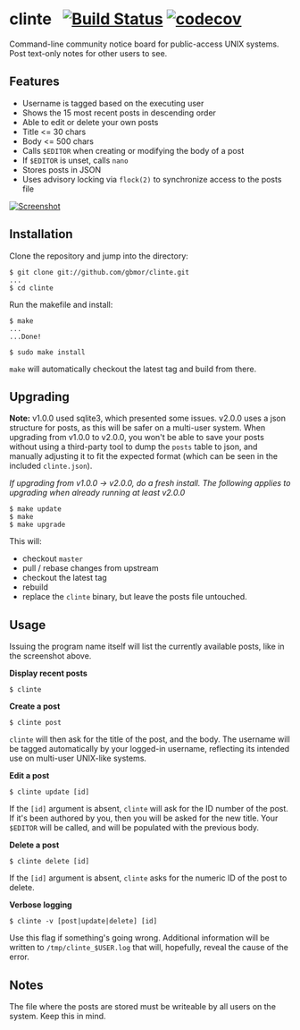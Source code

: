 # clinte &nbsp; [![Build Status](https://travis-ci.com/gbmor/clinte.svg?branch=master)](https://travis-ci.com/gbmor/clinte) [![codecov](https://codecov.io/gh/gbmor/clinte/branch/master/graph/badge.svg)](https://codecov.io/gh/gbmor/clinte)

Command-line community notice board for public-access UNIX systems. Post text-only notes for other users to see.

## Features

- Username is tagged based on the executing user
- Shows the 15 most recent posts in descending order
- Able to edit or delete your own posts
- Title <= 30 chars
- Body <= 500 chars
- Calls `$EDITOR` when creating or modifying the body of a post
- If `$EDITOR` is unset, calls `nano`
- Stores posts in JSON
- Uses advisory locking via `flock(2)` to synchronize access to the posts file

[![Screenshot](https://github.com/gbmor/clinte/blob/master/assets/clinte.png)](https://github.com/gbmor/clinte/blob/master/assets/clinte.png)

## Installation

Clone the repository and jump into the directory:

```
$ git clone git://github.com/gbmor/clinte.git
...
$ cd clinte
```

Run the makefile and install:

```
$ make
...
...Done!

$ sudo make install
```

`make` will automatically checkout the latest tag and build from there.

## Upgrading

**Note:** v1.0.0 used sqlite3, which presented some issues. v2.0.0 uses a json structure for posts,
as this will be safer on a multi-user system. When upgrading from v1.0.0 to v2.0.0, you won't be
able to save your posts without using a third-party tool to dump the `posts` table to json, and
manually adjusting it to fit the expected format (which can be seen in the included `clinte.json`).

*If upgrading from v1.0.0 -> v2.0.0, do a fresh install. The following applies to upgrading when
already running at least v2.0.0*

```
$ make update
$ make
$ make upgrade
```

This will:

* checkout `master`
* pull / rebase changes from upstream
* checkout the latest tag
* rebuild
* replace the `clinte` binary, but leave the posts file untouched.

## Usage

Issuing the program name itself will list
the currently available posts, like in the screenshot above.

**Display recent posts**

```
$ clinte
```

**Create a post**

```
$ clinte post
```

`clinte` will then ask for the title of the post, and the body. The username will be
tagged automatically by your logged-in username, reflecting its intended use on
multi-user UNIX-like systems.

**Edit a post**

```
$ clinte update [id]
```

If the `[id]` argument is absent, `clinte` will ask for the ID number of the post.
If it's been authored by you, then you will be asked for the new title.
Your `$EDITOR` will be called, and will be populated with the previous body.

**Delete a post**

```
$ clinte delete [id]
```

If the `[id]` argument is absent,  `clinte` asks for the numeric ID of the post to delete.

**Verbose logging**

```
$ clinte -v [post|update|delete] [id]
```
Use this flag if something's going wrong. Additional information will be written to
`/tmp/clinte_$USER.log` that will, hopefully, reveal the cause of the error.

## Notes

The file where the posts are stored must be writeable by all users on the system. Keep this in mind.